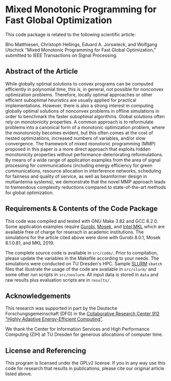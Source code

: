 Mixed Monotonic Programming for Fast Global Optimization
==================

This code package is related to the following scientific article:

Bho Matthiesen, Christoph Hellings, Eduard A. Jorswieck, and Wolfgang Utschick "Mixed Monotonic Programming for Fast Global Optimization," submitted to IEEE Transactions on Signal Processing.


## Abstract of the Article

While globally optimal solutions to convex programs can be computed efficiently in polynomial time, this is, in general, not possible for nonconvex optimization problems. Therefore, locally optimal approaches or other efficient suboptimal heuristics are usually applied for practical implementations. However, there is also a strong interest in computing globally optimal solutions of nonconvex problems in offline simulations in order to benchmark the faster suboptimal algorithms. Global solutions often rely on monotonicity properties. A common approach is to reformulate problems into a canonical form of a monotonic optimization problem, where the monotonicity becomes evident, but this often comes at the cost of nested optimizations, increased numbers of variables, and/or slow convergence. The framework of mixed monotonic programming (MMP) proposed in this paper is a more direct approach that exploits hidden monotonicity properties without performance-deteriorating reformulations. By means of a wide range of application examples from the area of signal processing for communications (including energy efficiency for green communications, resource allocation in interference networks, scheduling for fairness and quality of service, as well as beamformer design in multiantenna systems), we demonstrate that the novel MMP approach leads to tremendous complexity reductions compared to state-of-the-art methods for global optimization.

## Requirements & Contents of the Code Package

This code was compiled and tested with GNU Make 3.82 and GCC 8.2.0. Some application examples require [Gurobi](http://www.gurobi.com/), [Mosek](https://www.mosek.com/), and [Intel MKL](https://software.intel.com/mkl) which are available free of charge for reserach in academic institutions. The simulations for the article cited above were done with Gurobi 8.0.1, Mosek 8.1.0.81, and MKL 2019.

The complete source code is available in `src/code/`. Prior to compilation, please update the variables in the Makefile according to your needs. The simulations were conducted on TU Dresden's HPC. Sample [SLURM](https://www.schedmd.com/) `sbatch` files that illustrate the usage of the code are available in `src/slurm/` and some other run scripts in `src/noslurm`. All input data is stored in `data` and raw results plus evaluation scripts are in `results/`.

## Acknowledgements

This research was supported in part by the Deutsche Forschungsgemeinschaft (DFG) in the [Collaborative Research Center 912 "Highly Adaptive Energy-Efficient Computing"](https://tu-dresden.de/ing/forschung/sfb912).

We thank the Center for Information Services and High Performance Computing (ZIH) at TU Dresden for generous allocations of computer time.


## License and Referencing

This program is licensed under the GPLv2 license. If you in any way use this code for research that results in publications, please cite our original article listed above.

